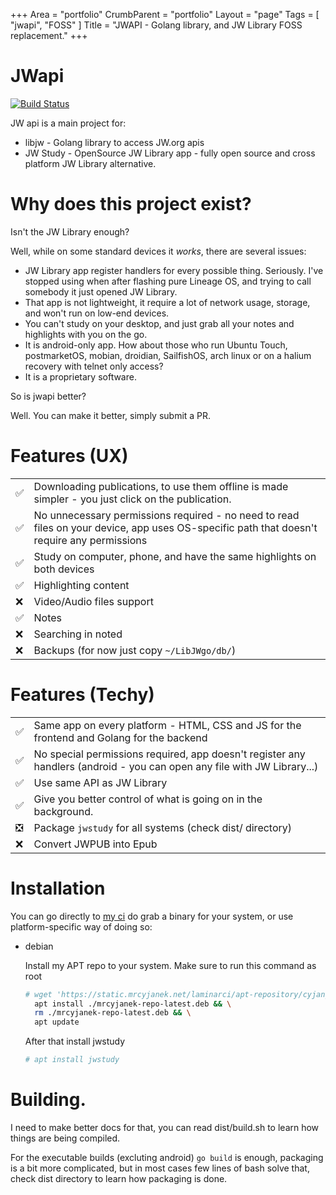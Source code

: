 +++
Area = "portfolio"
CrumbParent = "portfolio"
Layout = "page"
Tags = [ "jwapi", "FOSS" ]
Title = "JWAPI - Golang library, and JW Library FOSS replacement."
+++

# JWapi
[![Build Status](https://ci.mrcyjanek.net/badge/build-jwapi.svg)](https://ci.mrcyjanek.net/jobs/build-jwapi)

JW api is a main project for:

 - libjw - Golang library to access JW.org apis
 - JW Study - OpenSource JW Library app - fully open source and cross platform JW Library alternative.

# Why does this project exist?

Isn't the JW Library enough?

Well, while on some standard devices it _works_, there are several issues:

 - JW Library app register handlers for every possible thing. Seriously. I've stopped using when after flashing pure Lineage OS, and trying to call somebody it just opened JW Library.
 - That app is not lightweight, it require a lot of network usage, storage, and won't run on low-end devices.
 - You can't study on your desktop, and just grab all your notes and highlights with you on the go.
 - It is android-only app. How about those who run Ubuntu Touch, postmarketOS, mobian, droidian, SailfishOS, arch linux or on a halium recovery with telnet only access?
 - It is a proprietary software.

So is jwapi better?

Well. You can make it better, simply submit a PR.


<!--
 ✅ Done
 ❎ Done, but have issues
 ❌ Todo
 -->
# Features (UX)
|    |       |
| -- | ----- |
| ✅ | Downloading publications, to use them offline is made simpler - you just click on the publication. |
| ✅ | No unnecessary permissions required - no need to read files on your device, app uses OS-specific path that doesn't require any permissions |
| ✅ | Study on computer, phone, and have the same highlights on both devices |
| ✅ | Highlighting content |
| ❌ | Video/Audio files support |
| ✅ | Notes |
| ❌ | Searching in noted |
| ❌ | Backups (for now just copy `~/LibJWgo/db/`) |


# Features (Techy)

|    |       |
| -- | ----- |
| ✅ | Same app on every platform - HTML, CSS and JS for the frontend and Golang for the backend |
| ✅ | No special permissions required, app doesn't register any handlers (android - you can open any file with JW Library...) | 
| ✅ | Use same API as JW Library |
| ✅ | Give you better control of what is going on in the background. |
| ❎ | Package `jwstudy` for all systems (check dist/ directory) |
| ❌ | Convert JWPUB into Epub | 

# Installation

You can go directly to [my ci](https://ci.mrcyjanek.net/jobs/build-jwapi) do grab a binary for your system, or use platform-specific way of doing so:

  - debian
    
    Install my APT repo to your system. Make sure to run this command as root
    ```bash
    # wget 'https://static.mrcyjanek.net/laminarci/apt-repository/cyjan_repo/mrcyjanek-repo-latest.deb' && \
      apt install ./mrcyjanek-repo-latest.deb && \
      rm ./mrcyjanek-repo-latest.deb && \
      apt update
    ```
    After that install jwstudy
    ```bash
    # apt install jwstudy
    ```

# Building.

I need to make better docs for that, you can read dist/build.sh to learn how things are being compiled.

For the executable builds (excluting android) `go build` is enough, packaging is a bit more complicated, but in most cases few lines of bash solve that, check dist directory to learn how packaging is done.